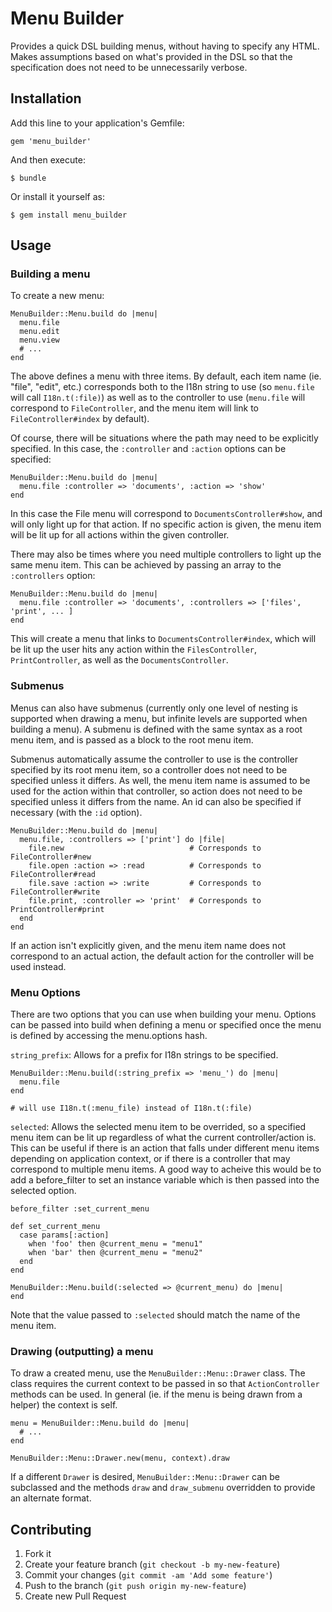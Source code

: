 # Menu Builder

Provides a quick DSL building menus, without having to specify any HTML. Makes assumptions based on what's provided in the DSL so that the specification does not need to be unnecessarily verbose.

## Installation

Add this line to your application's Gemfile:

    gem 'menu_builder'

And then execute:

    $ bundle

Or install it yourself as:

    $ gem install menu_builder

## Usage

### Building a menu

To create a new menu:

    MenuBuilder::Menu.build do |menu|
      menu.file
      menu.edit
      menu.view
      # ...
    end

The above defines a menu with three items. By default, each item name (ie. "file", "edit", etc.) corresponds both to the I18n string to use (so `menu.file` will call `I18n.t(:file)`) as well as to the controller to use (`menu.file` will correspond to `FileController`, and the menu item will link to `FileController#index` by default).

Of course, there will be situations where the path may need to be explicitly specified. In this case, the `:controller`
and `:action` options can be specified:

    MenuBuilder::Menu.build do |menu|
      menu.file :controller => 'documents', :action => 'show'
    end

In this case the File menu will correspond to `DocumentsController#show`, and will only light up for that action. If
no specific action is given, the menu item will be lit up for all actions within the given controller.

There may also be times where you need multiple controllers to light up the same menu item. This can be achieved by
passing an array to the `:controllers` option:

    MenuBuilder::Menu.build do |menu|
      menu.file :controller => 'documents', :controllers => ['files', 'print', ... ]
    end

This will create a menu that links to `DocumentsController#index`, which will be lit up the user hits any action within the `FilesController`, `PrintController`, as well as the `DocumentsController`.


### Submenus

Menus can also have submenus (currently only one level of nesting is supported when drawing a menu, but infinite
levels are supported when building a menu). A submenu is defined with the same syntax as a root menu item, and is
passed as a block to the root menu item.

Submenus automatically assume the controller to use is the controller specified by its root menu item, so a
controller does not need to be specified unless it differs. As well, the menu item name is assumed to be used
for the action within that controller, so action does not need to be specified unless it differs from the name.
An id can also be specified if necessary (with the `:id` option).

    MenuBuilder::Menu.build do |menu|
      menu.file, :controllers => ['print'] do |file|
        file.new                            # Corresponds to FileController#new
        file.open :action => :read          # Corresponds to FileController#read
        file.save :action => :write         # Corresponds to FileController#write
        file.print, :controller => 'print'  # Corresponds to PrintController#print
      end
    end

If an action isn't explicitly given, and the menu item name does not correspond to an actual action, the default
action for the controller will be used instead.


### Menu Options

There are two options that you can use when building your menu. Options can be passed into build when defining
a menu or specified once the menu is defined by accessing the menu.options hash.

`string_prefix`: Allows for a prefix for I18n strings to be specified.

    MenuBuilder::Menu.build(:string_prefix => 'menu_') do |menu|
      menu.file
    end

    # will use I18n.t(:menu_file) instead of I18n.t(:file)

`selected`: Allows the selected menu item to be overrided, so a specified menu item can be lit up regardless of
what the current controller/action is. This can be useful if there is an action that falls under different menu
items depending on application context, or if there is a controller that may correspond to multiple menu items.
A good way to acheive this would be to add a before_filter to set an instance variable which is then passed into
the selected option.

    before_filter :set_current_menu

    def set_current_menu
      case params[:action]
        when 'foo' then @current_menu = "menu1"
        when 'bar' then @current_menu = "menu2"
      end
    end

    MenuBuilder::Menu.build(:selected => @current_menu) do |menu|
    end

Note that the value passed to `:selected` should match the name of the menu item.


### Drawing (outputting) a menu

To draw a created menu, use the `MenuBuilder::Menu::Drawer` class. The class requires the current context to be
passed in so that `ActionController` methods can be used. In general (ie. if the menu is being drawn from a helper)
the context is self.

    menu = MenuBuilder::Menu.build do |menu|
      # ...
    end

    MenuBuilder::Menu::Drawer.new(menu, context).draw

If a different `Drawer` is desired, `MenuBuilder::Menu::Drawer` can be subclassed and the methods `draw` and `draw_submenu` overridden to provide an alternate format.

## Contributing

1. Fork it
2. Create your feature branch (`git checkout -b my-new-feature`)
3. Commit your changes (`git commit -am 'Add some feature'`)
4. Push to the branch (`git push origin my-new-feature`)
5. Create new Pull Request

